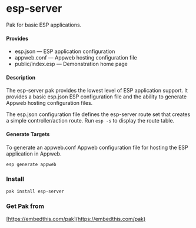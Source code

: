 esp-server
===

Pak for basic ESP applications.

#### Provides

* esp.json &mdash; ESP application configuration
* appweb.conf &mdash; Appweb hosting configuration file
* public/index.esp &mdash; Demonstration home page

#### Description

The esp-server pak provides the lowest level of ESP application support. It provides a basic esp.json ESP configuration 
file and the ability to generate Appweb hosting configuration files.

The esp.json configuration file defines the esp-server route set that creates a simple controller/action route. 
Run ````esp -s```` to display the route table. 


#### Generate Targets

To generate an appweb.conf Appweb configuration file for hosting the ESP application in Appweb.

    esp generate appweb

### Install

    pak install esp-server

### Get Pak from

[https://embedthis.com/pak](https://embedthis.com/pak)
